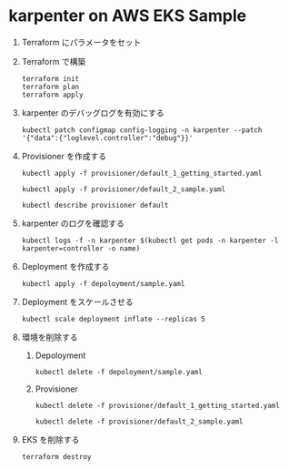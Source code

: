 # karpenter on AWS EKS Sample

1. Terraform にパラメータをセット

2. Terraform で構築

   ```
   terraform init
   terraform plan
   terraform apply
   ```

3. karpenter のデバッグログを有効にする

   ```
   kubectl patch configmap config-logging -n karpenter --patch '{"data":{"loglevel.controller":"debug"}}'
   ```

4. Provisioner を作成する

   ```
   kubectl apply -f provisioner/default_1_getting_started.yaml
   ```

   ```
   kubectl apply -f provisioner/default_2_sample.yaml
   ```

   ```
   kubectl describe provisioner default
   ```

5. karpenter のログを確認する

   ```
   kubectl logs -f -n karpenter $(kubectl get pods -n karpenter -l karpenter=controller -o name)
   ```

6. Deployment を作成する

   ```
   kubectl apply -f depoloyment/sample.yaml
   ```

7. Deployment をスケールさせる

   ```
   kubectl scale deployment inflate --replicas 5
   ```

8. 環境を削除する

   1. Depoloyment

      ```
      kubectl delete -f depoloyment/sample.yaml
      ```

   2. Provisioner

      ```
      kubectl delete -f provisioner/default_1_getting_started.yaml
      ```

      ```
      kubectl delete -f provisioner/default_2_sample.yaml
      ```

9. EKS を削除する

   ```
   terraform destroy
   ```
